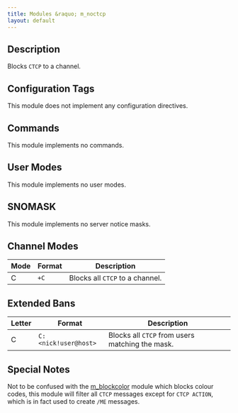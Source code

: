 ```yaml
---
title: Modules &raquo; m_noctcp
layout: default
---
```


## Description

Blocks `CTCP` to a channel.

## Configuration Tags

This module does not implement any configuration directives.

## Commands

This module implements no commands.

## User Modes

This module implements no user modes.

## SNOMASK

This module implements no server notice masks.

## Channel Modes

Mode | Format | Description
------- | ----------- | ---------
C | `+C` | Blocks all `CTCP` to a channel.

## Extended Bans

Letter | Format | Description
------- | ----------- | ---------
C | `C:<nick!user@host>` | Blocks all `CTCP` from users matching the mask.

## Special Notes

Not to be confused with the [m_blockcolor](wiki/Modules/blockcolor.md) module which blocks colour codes, this module 
will filter all `CTCP` messages except for `CTCP ACTION`, which is in fact used to create `/ME` messages.
